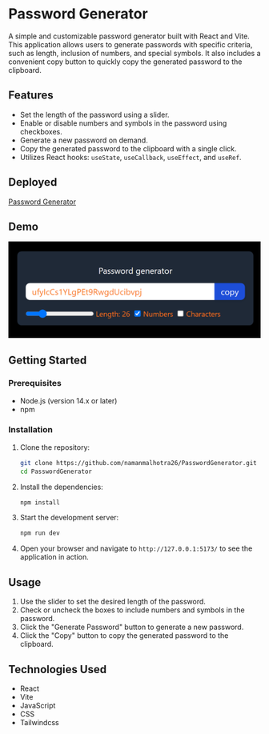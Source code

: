 # Password Generator

A simple and customizable password generator built with React and Vite. This application allows users to generate passwords with specific criteria, such as length, inclusion of numbers, and special symbols. It also includes a convenient copy button to quickly copy the generated password to the clipboard.

## Features

- Set the length of the password using a slider.
- Enable or disable numbers and symbols in the password using checkboxes.
- Generate a new password on demand.
- Copy the generated password to the clipboard with a single click.
- Utilizes React hooks: `useState`, `useCallback`, `useEffect`, and `useRef`.

## Deployed
[Password Generator](https://password-generator-nu-beige.vercel.app/)

## Demo

![Password Generator Demo](public/demo.png)

## Getting Started

### Prerequisites

- Node.js (version 14.x or later)
- npm

### Installation

1. Clone the repository:

   ```bash
   git clone https://github.com/namanmalhotra26/PasswordGenerator.git
   cd PasswordGenerator
   ```

2. Install the dependencies:

   ```bash
   npm install
   ```

3. Start the development server:

   ```bash
   npm run dev
   ```

4. Open your browser and navigate to `http://127.0.0.1:5173/` to see the application in action.

## Usage

1. Use the slider to set the desired length of the password.
2. Check or uncheck the boxes to include numbers and symbols in the password.
3. Click the "Generate Password" button to generate a new password.
4. Click the "Copy" button to copy the generated password to the clipboard.

## Technologies Used

- React
- Vite
- JavaScript
- CSS
- Tailwindcss

